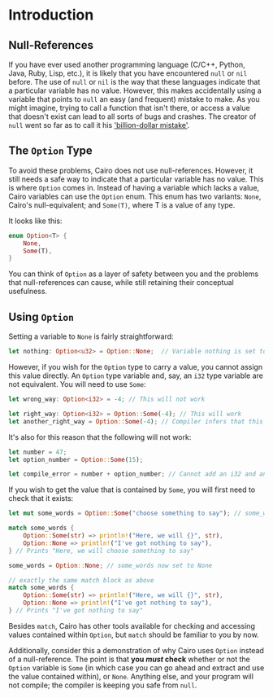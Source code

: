# Introduction

## Null-References

If you have ever used another programming language (C/C++, Python, Java, Ruby, Lisp, etc.), it is likely that you have encountered `null` or `nil` before.
The use of `null` or `nil` is the way that these languages indicate that a particular variable has no value.
However, this makes accidentally using a variable that points to `null` an easy (and frequent) mistake to make.
As you might imagine, trying to call a function that isn't there, or access a value that doesn't exist can lead to all sorts of bugs and crashes.
The creator of `null` went so far as to call it his ['billion-dollar mistake'][billion-dollar-mistake].

[billion-dollar-mistake]: https://www.infoq.com/presentations/Null-References-The-Billion-Dollar-Mistake-Tony-Hoare/

## The `Option` Type

To avoid these problems, Cairo does not use null-references.
However, it still needs a safe way to indicate that a particular variable has no value.
This is where `Option` comes in.
Instead of having a variable which lacks a value, Cairo variables can use the `Option` enum.
This enum has two variants: `None`, Cairo's null-equivalent; and `Some(T)`, where T is a value of any type.

It looks like this:

```rust
enum Option<T> {
    None,
    Some(T),
}
```

You can think of `Option` as a layer of safety between you and the problems that null-references can cause, while still retaining their conceptual usefulness.

## Using `Option`

Setting a variable to `None` is fairly straightforward:

```rust
let nothing: Option<u32> = Option::None;  // Variable nothing is set to None
```

However, if you wish for the `Option` type to carry a value, you cannot assign this value directly.
An `Option` type variable and, say, an `i32` type variable are not equivalent.
You will need to use `Some`:

```rust
let wrong_way: Option<i32> = -4; // This will not work

let right_way: Option<i32> = Option::Some(-4); // This will work
let another_right_way = Option::Some(-4); // Compiler infers that this is Option<i32>
```

It's also for this reason that the following will not work:

```rust
let number = 47;
let option_number = Option::Some(15);

let compile_error = number + option_number; // Cannot add an i32 and an Option<i32> - they are of different types
```

If you wish to get the value that is contained by `Some`, you will first need to check that it exists:

```rust
let mut some_words = Option::Some("choose something to say"); // some_words set to something

match some_words {
    Option::Some(str) => println!("Here, we will {}", str),
    Option::None => println!("I've got nothing to say"),
} // Prints "Here, we will choose something to say"

some_words = Option::None; // some_words now set to None

// exactly the same match block as above
match some_words {
    Option::Some(str) => println!("Here, we will {}", str),
    Option::None => println!("I've got nothing to say"),
} // Prints "I've got nothing to say"
```

Besides `match`, Cairo has other tools available for checking and accessing values contained within `Option`, but `match` should be familiar to you by now.

Additionally, consider this a demonstration of why Cairo uses `Option` instead of a null-reference.
The point is that **you _must_ check** whether or not the `Option` variable is `Some` (in which case you can go ahead and extract and use the value contained within), or `None`.
Anything else, and your program will not compile; the compiler is keeping you safe from `null`.
